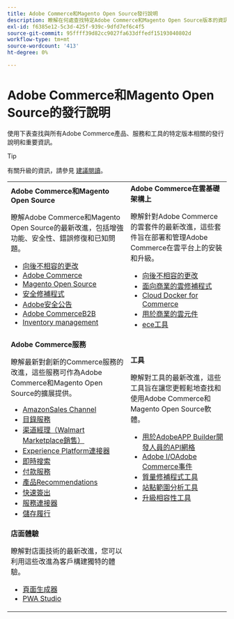 ```yaml
---
title: Adobe Commerce和Magento Open Source發行說明
description: 瞭解在何處查找特定Adobe Commerce和Magento Open Source版本的資訊。
exl-id: f6385e12-5c3d-425f-939c-9dfd7ef6c4f5
source-git-commit: 95ffff39d82cc9027fa633dffedf15193040802d
workflow-type: tm+mt
source-wordcount: '413'
ht-degree: 0%

---
```


# Adobe Commerce和Magento Open Source的發行說明

使用下表查找與所有Adobe Commerce產品、服務和工具的特定版本相關的發行說明和重要資訊。

>[!TIP]
>
>有關升級的資訊，請參見 [建議閱讀](../../upgrade/resources/recommended-reading.md)。

<table>
  <tbody>
    <tr>
      <td><strong>Adobe Commerce和Magento Open Source</strong>
        <p>瞭解Adobe Commerce和Magento Open Source的最新改進，包括增強功能、安全性、錯誤修復和已知問題。</p>
          <ul>
            <li><a href="https://developer.adobe.com/commerce/php/development/backward-incompatible-changes/">向後不相容的更改</a></li>
            <li><a href="commerce/2-4-6.md">Adobe Commerce</a></li>
            <li><a href="open-source/2-4-6.md">Magento Open Source</a></li>
            <li><a href="security/2-4-5-p2.md">安全修補程式</a></li>
            <li><a href="https://helpx.adobe.com/security/products/magento.html">Adobe安全公告</a></li>
            <li><a href="https://experienceleague.adobe.com/docs/commerce-admin/b2b/release-notes.html">Adobe CommerceB2B</a></li>
            <li><a href="https://experienceleague.adobe.com/docs/commerce-admin/inventory/release-notes.html">Inventory management</a></li>
          </ul>
        </td>
      <td><strong>Adobe Commerce在雲基礎架構上</strong>
        <p>瞭解針對Adobe Commerce的雲套件的最新改進，這些套件旨在部署和管理Adobe Commerce在雲平台上的安裝和升級。</p>
          <ul>
            <li><a href="https://devdocs.magento.com/cloud/release-notes/backward-incompatible-changes.html">向後不相容的更改</a></li>
            <li><a href="https://devdocs.magento.com/cloud/release-notes/mcp-release-notes.html">面向商業的雲修補程式</a></li>
            <li><a href="https://devdocs.magento.com/cloud/release-notes/mcd-release-notes.html">Cloud Docker for Commerce</a></li>
            <li><a href="https://devdocs.magento.com/cloud/release-notes/mcc-release-notes.html">用於商業的雲元件</a></li>
            <li><a href="https://devdocs.magento.com/cloud/release-notes/ece-release-notes.html">ece工具</a></li>
          </ul>
      </td>
    </tr>
    <tr>
      <td><strong>Adobe Commerce服務</strong>
        <p>瞭解最新對創新的Commerce服務的改進，這些服務可作為Adobe Commerce和Magento Open Source的擴展提供。</p>
          <ul>
            <li><a href="https://experienceleague.adobe.com/docs/commerce-channels/amazon/release-notes.html">AmazonSales Channel</a></li>
            <li><a href="https://experienceleague.adobe.com/docs/commerce-merchant-services/catalog-service/release-notes.html">目錄服務</a></li>
            <li><a href="https://experienceleague.adobe.com/docs/commerce-channels/channel-manager/release-notes.html">渠道經理（Walmart Marketplace銷售）</a></li>
            <li><a href="https://experienceleague.adobe.com/docs/commerce-merchant-services/experience-platform-connector/release-notes.html">Experience Platform連接器</a></li>
            <li><a href="https://experienceleague.adobe.com/docs/commerce-merchant-services/live-search/release-notes.html">即時搜索</a></li>
            <li><a href="https://experienceleague.adobe.com/docs/commerce-merchant-services/payment-services/release-notes.html">付款服務</a></li>
            <li><a href="https://experienceleague.adobe.com/docs/commerce-merchant-services/product-recommendations/release-notes.html">產品Recommendations</a></li>
            <li><a href="https://experienceleague.adobe.com/docs/commerce-merchant-services/quick-checkout/release-notes.html?lang=en">快速簽出</a></li>
            <li><a href="https://experienceleague.adobe.com/docs/commerce-merchant-services/user-guides/integration-services/saas.html">服務連接器</a></li>
            <li><a href="https://experienceleague.adobe.com/docs/commerce-merchant-services/store-fulfillment/release-notes.html?lang=en">儲存履行</a></li>
          </ul>
        </td>
      <td><strong>工具</strong>
        <p>瞭解對工具的最新改進，這些工具旨在讓您更輕鬆地查找和使用Adobe Commerce和Magento Open Source軟體。</p>
          <ul>
            <li><a href="https://developer.adobe.com/graphql-mesh-gateway/">用於AdobeAPP Builder開發人員的API網格</a></li>
            <li><a href="https://developer.adobe.com/commerce/events/get-started/release-notes/">Adobe I/OAdobe Commerce事件</a></li>
            <li><a href="../../tools/quality-patches-tool/release-notes.md">質量修補程式工具</a></li>
            <li><a href="../../tools/site-wide-analysis-tool/intro.md">站點範圍分析工具</a></li>
            <li><a href="../../upgrade/upgrade-compatibility-tool/overview.md">升級相容性工具</a></li>
          </ul>
      </td>
    </tr>
    <tr>
       <td><strong>店面體驗</strong>
        <p>瞭解對店面技術的最新改進，您可以利用這些改進為客戶構建獨特的體驗。</p>
          <ul>
            <li><a href="https://experienceleague.adobe.com/docs/commerce-admin/page-builder/release-notes.html">頁面生成器</a></li>
            <li><a href="https://github.com/magento/pwa-studio/releases/latest">PWA Studio</a></li>
          </ul>
      </td>
      <td></td>
    </tr>
  </tbody>
</table>
